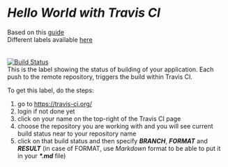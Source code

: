 # *Hello World with Travis CI*
Based on this [guide](https://github.com/softwaresaved/build_and_test_examples/blob/master/travis/HelloWorld.md)<br/>
Different labels available [here](https://shields.io/)<br/>
<br/>
<br/>
[![Build Status](https://travis-ci.org/heniczyna/travis_ci_python_hello_world.svg?branch=master)](https://travis-ci.org/heniczyna/travis_ci_python_hello_world)<br/>
This is the label showing the status of building of your application. Each push to the remote repository, triggers the build within Travis CI.

To get this label, do the steps:

1. go to <https://travis-ci.org/>
2. login if not done yet
3. click on your name on the top-right of the Travis CI page
4. choose the repository you are working with and you will see current build status near to your repository name
5. click on that build status and then specify _**BRANCH**_, _**FORMAT**_ and _**RESULT**_ (in case of FORMAT, use *Markdown* format to be able to put it in your _**\*.md**_ file)